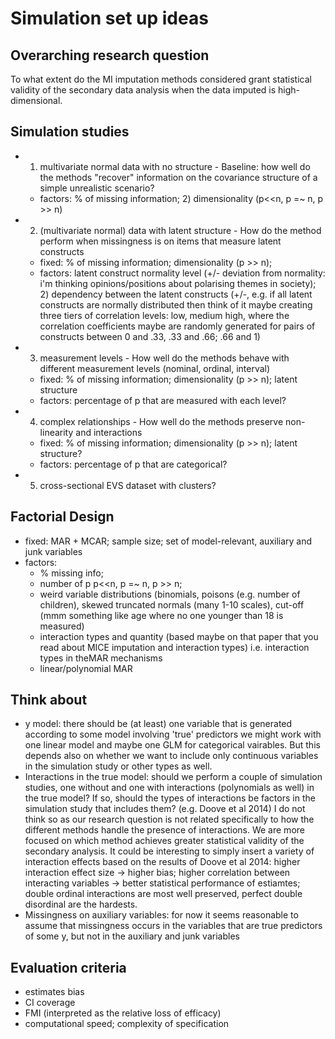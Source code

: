 # Simulation set up ideas

## Overarching research question
To what extent do the MI imputation methods considered grant statistical validity of the secondary data
analysis when the data imputed is high-dimensional.

## Simulation studies
* 1) multivariate normal data with no structure - Baseline: how well do the methods "recover" information 
		on the covariance structure of a simple unrealistic scenario?
	* factors: % of missing information; 2) dimensionality (p<<n, p =~ n, p >> n)
* 2) (multivariate normal) data with latent structure - How do the method perform when missingness 
		is on items that measure latent constructs
	* fixed: % of missing information; dimensionality (p >> n);
	* factors: latent construct normality level (+/- deviation from normality: i'm thinking 
		opinions/positions about polarising themes in society); 2) dependency between the latent 
		constructs (+/-, e.g.  if all latent constructs are normally distributed then think of it
		maybe creating three tiers of correlation levels: low, medium high, where the correlation 
		coefficients maybe are randomly generated for pairs of constructs between 0 and .33, .33 
		and .66; .66 and 1)
* 3) measurement levels - How well do the methods behave with different measurement levels (nominal, ordinal, interval)
	* fixed: % of missing information;  dimensionality (p >> n); latent structure
	* factors: percentage of p that are measured with each level?
* 4) complex relationships - How well do the methods preserve non-linearity and interactions
	* fixed: % of missing information;  dimensionality (p >> n); latent structure?
	* factors: percentage of p that are categorical?
* 5) cross-sectional EVS dataset with clusters?

## Factorial Design
* fixed: MAR + MCAR; sample size; set of model-relevant, auxiliary and junk variables
* factors: 
	* % missing info; 
	* number of p p<<n, p =~ n, p >> n; 
	* weird variable distributions (binomials, poisons (e.g. number of children), skewed truncated
		normals (many 1-10 scales), cut-off (mmm something like age where no one younger than 
		18 is measured)
	* interaction types and quantity (based maybe on that paper that you read about MICE imputation 
		and interaction types) i.e. interaction types in theMAR mechanisms
	* linear/polynomial MAR

## Think about
* y model: there should be (at least) one variable that is generated according to some model involving 'true' predictors
	we might work with one linear model and maybe one GLM for categorical vairables. But this depends
	also on whether we want to include only continuous variables in the simulation study or other types 
	as well.
* Interactions in the true model: should we perform a couple of simulation studies, one without and one with 
	interactions (polynomials as well) in the true model? If so, should the types of interactions be 
	factors in the simulation study that includes them? (e.g. Doove et al 2014) I do not think so as our research
	question is not related specifically to how the different methods handle the presence of interactions.
	We are more focused on which method achieves greater statistical validity of the secondary analysis. 
	It could be interesting to simply insert a variety of interaction effects based on the results of Doove
	et al 2014: higher interaction effect size -> higher bias; higher correlation between interacting 
	variables -> better statistical performance of estiamtes; double ordinal interactions are most well
	preserved, perfect double disordinal are the hardests.
* Missingness on auxiliary variables: for now it seems reasonable to assume that missingness occurs in 
	the variables that are true predictors of some y, but not in the auxiliary and junk variables

## Evaluation criteria
* estimates bias
* CI coverage
* FMI (interpreted as the relative loss of efficacy)
* computational speed; complexity of specification

